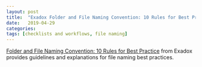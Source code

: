 ```yaml
---
layout: post
title:  "Exadox Folder and File Naming Convention: 10 Rules for Best Practice"
date:   2019-04-29
categories: 
tags: [checklists and workflows, file naming]
---
```

[Folder and File Naming Convention: 10 Rules for Best Practice](http://www.exadox.com/en/articles/file-naming-convention-ten-rules-best-practice) from Exadox provides guidelines and explanations for file naming best practices.
